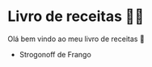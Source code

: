 # Livro de receitas :man_cook:

Olá bem vindo ao meu livro de receitas :book:

- Strogonoff de Frango
